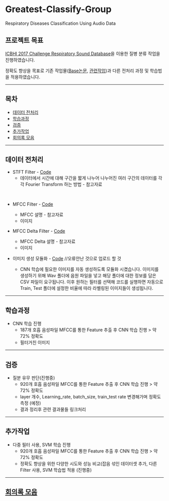 ﻿# Greatest-Classify-Group
Respiratory Diseases Classification Using Audio Data  

## 프로젝트 목표

[ICBHI 2017 Challenge Respiratory Sound Database](https://www.kaggle.com/vbookshelf/respiratory-sound-database)을 이용한 질병 분류 작업을 진행하였습니다.  

정확도 향상을 목표로 기존 작업물([Base논문](https://eden.dei.uc.pt/~ruipedro/publications/Conferences/ICBHI2017a.pdf), [관련작업](https://www.kaggle.com/eatmygoose/cnn-detection-of-wheezes-and-crackles))과 다른 전처리 과정 및 학습법을 적용하였습니다. 

---

## 목차 
- [데이터 전처리](#데이터-전처리)
- [학습과정](#학습과정)
- [검증](#검증)
- [추가작업](#추가작업)
- [회의록 모음](#회의록-모음)

---

## 데이터 전처리

* STFT Filter - [Code]()
  * 데이터에서 시간에 대해 구간을 짧게 나누어 나누어진 여러 구간의 데이터를 각각 Fourier Transform 하는 방법 - 참고자료
<div>
<img width="200" scr="https://user-images.githubusercontent.com/46617803/59761766-9f997d00-92d0-11e9-872c-c91f694e1bd4.png">
<img width="200" scr="https://user-images.githubusercontent.com/46617803/59761767-a0caaa00-92d0-11e9-9f3c-730bda576c2b.png">
<img width="200" scr="https://user-images.githubusercontent.com/46617803/59761770-a2946d80-92d0-11e9-9715-bcc53344c31f.png">
</div>
  
* MFCC Filter - [Code]()
  * MFCC 설명 - 참고자료
  * 이미지

* MFCC Delta Filter - [Code]()
  * MFCC Delta 설명 - 참고자료
  * 이미지

* 이미지 생성 모듈화 - [Code]() //오류안난 것으로 업로드 할 것
  * CNN 학습에 필요한 이미지를 자동 생성하도록 모듈화 시켰습니다. 이미지를 생성하기 위해 Wav 폴더에 음원 파일을 넣고 해당 폴더에 대한 정보를 담은 CSV 파일이 요구됩니다. 이후 원하는 필터를 선택해 코드를 실행하면 자동으로 Train, Test 폴더에 설정한 비율에 따라 라벨링된 이미지들이 생성됩니다.

---

## 학습과정
  
* CNN 학습 진행
  * 187개 호흡 음성파일 MFCC를 통한 Feature 추출 후 CNN 학습 진행 > 약 72% 정확도
  * 필터거친 이미지

---

## 검증

* 질분 유무 판단(진행중)
  * 920개 호흡 음성파일 MFCC를 통한 Feature 추출 후 CNN 학습 진행 > 약 72% 정확도
  * layer 개수, Learning_rate, batch_size, train_test rate 변경해가며 정확도 측정 (예정)
  * 결과 정리후 관련 결과물들 링크처리
---

## 추가작업

* 다중 필터 사용, SVM 학습 진행
  * 920개 호흡 음성파일 MFCC를 통한 Feature 추출 후 CNN 학습 진행 > 약 72% 정확도
  * 정확도 향상을 위한 다양한 시도와 성능 비교(잡음 섞인 데이터셋 추가, 다른 Filter 사용, SVM 학습법 적용 (진행중)


---
## [회의록 모음](https://github.com/Hongiee2/Greatest-Classify-Group/issues/2)
